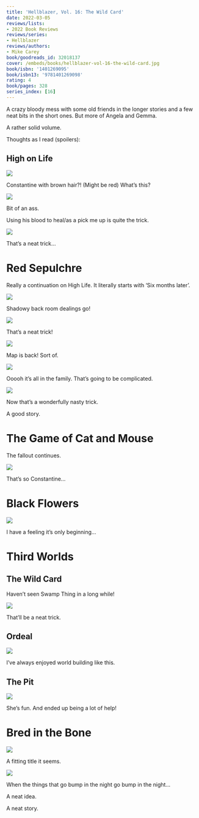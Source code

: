 ```yaml
---
title: 'Hellblazer, Vol. 16: The Wild Card'
date: 2022-03-05
reviews/lists:
- 2022 Book Reviews
reviews/series:
- Hellblazer
reviews/authors:
- Mike Carey
book/goodreads_id: 32018137
cover: /embeds/books/hellblazer-vol-16-the-wild-card.jpg
book/isbn: '1401269095'
book/isbn13: '9781401269098'
rating: 4
book/pages: 328
series_index: [16]
---
```

A crazy bloody mess with some old friends in the longer stories and a few neat bits in the short ones. But more of Angela and Gemma. 

A rather solid volume. 

<!--more-->

Thoughts as I read (spoilers):

## High on Life

![](/embeds/books/attachments/hellblazer-16-9b6390.png)

Constantine with brown hair?! (Might be red) What’s this?

![](/embeds/books/attachments/hellblazer-16-fa036d.png)

Bit of an ass. 

Using his blood to heal/as a pick me up is quite the trick. 

![](/embeds/books/attachments/hellblazer-16-7040a2.png)

That’s a neat trick…

# Red Sepulchre
Really a continuation on High Life. It literally starts with ‘Six months later’. 

![](/embeds/books/attachments/hellblazer-16-68f8e3.png)

Shadowy back room dealings go!

![](/embeds/books/attachments/hellblazer-16-086de2.png)

That’s a neat trick!

![](/embeds/books/attachments/hellblazer-16-e166f1.png)

Map is  back! Sort of. 

![](/embeds/books/attachments/hellblazer-16-16c52b.png)

Ooooh it’s all in the family. That’s going to be complicated. 

![](/embeds/books/attachments/hellblazer-16-14ae7f.png)

Now that’s a wonderfully nasty trick. 

A good story. 

# The Game of Cat and Mouse 
The fallout continues. 

![](/embeds/books/attachments/hellblazer-16-2ac331.png)

That’s so Constantine…

# Black Flowers

![](/embeds/books/attachments/hellblazer-16-16b2c0.png)

I have a feeling it’s only beginning…

# Third Worlds
## The Wild Card
Haven’t seen Swamp Thing in a long while!

![](/embeds/books/attachments/hellblazer-16-fdff78.png)

That’ll be a neat trick. 

## Ordeal

![](/embeds/books/attachments/hellblazer-16-aea2e2.png)

I’ve always enjoyed world building like this. 

## The Pit

![](/embeds/books/attachments/hellblazer-16-94e696.png)

She’s fun. And ended up being a lot of help!

# Bred in the Bone

![](/embeds/books/attachments/hellblazer-16-3fa230.png)

A fitting title it seems. 

![](/embeds/books/attachments/hellblazer-16-764d07.png)

When the things that go bump in the night go bump in the night…

A neat idea. 

A neat story.